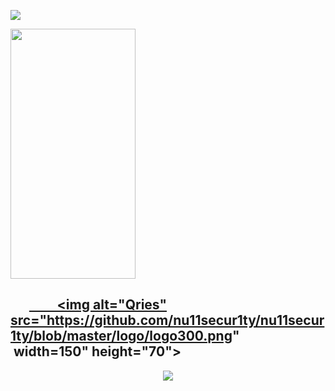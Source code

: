 [![](https://github.com/nu11secur1ty/nu11secur1ty/blob/master/logo/logo300.png)](https://www.nu11secur1ty.com/)

<img src="https://www.nu11secur1ty.com/" data-canonical-src="https://github.com/nu11secur1ty/nu11secur1ty/blob/master/logo/logo300.png" width="200" height="400" />

      <a href="https://www.qries.com/">
         <img alt="Qries" src="https://github.com/nu11secur1ty/nu11secur1ty/blob/master/logo/logo300.png"
         width=150" height="70">
---------------------------------------------------------------------------------------------------------------

<p align="center">
  <img src="https://github-readme-stats.vercel.app/api?username=nu11secur1ty&theme=dark" />
</p>

